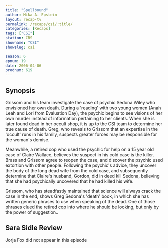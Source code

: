 ```yaml
---
title: "Spellbound"
author: Mika A. Epstein
layout: recap-tv
permalink: /recaps/csi/:title/
categories: [Recaps]
tags: ["CSI"]
station: CBS
showname: "CSI"
showslug: csi

season: 6
epnum: 19
date: 2006-04-06
prodnum: 619  
---
```


## Synopsis

Grissom and his team investigate the case of psychic Sedona Wiley who envisioned her own death. During a 'reading' with two young women (Anah Leah and Lori from Evaluation Day), the psychic begins to see visions of her own murder instead of information pertaining to her clients. When she is later found dead in her occult shop, it is up to the CSI team to determine her true cause of death. Greg, who reveals to Grissom that an expertise in the 'occult' runs in his family, suspects greater forces may be responsible for the woman's demise.

Meanwhile, a retired cop who used the psychic for help on a 15 year old case of Claire Wallace, believes the suspect in his cold case is the killer. Brass and Grissom agree to reopen the case, and discover the psychic used extortion with other people. Following the psychic's advice, they uncover the body of the long dead wife from the cold case, and subsequently determine that Claire's husband, Gordon, did in deed kill Sedona, believing that she had psychically uncovered that he had killed his wife.

Grissom, who has steadfastly maintained that science will always crack the case in the end, shows Greg Sedona's 'death' book, in which she has written generic phrases to use when speaking of the dead. One of those phrases clued the retired cop into where he should be looking, but only by the power of suggestion..

## Sara Sidle Review

Jorja Fox did not appear in this episode